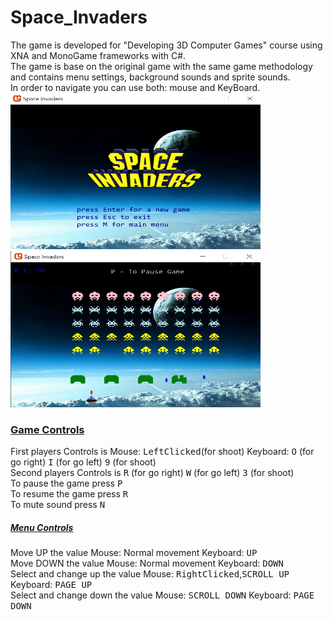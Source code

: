 # Space_Invaders
The game is developed for "Developing 3D Computer Games" course using XNA and MonoGame frameworks with C#.    
The game is base on the original game with the same game methodology and contains menu settings, background sounds and sprite sounds.  
In order to navigate you can use both: mouse and KeyBoard.   
<img src="https://github.com/BarPrimat/Space_Invaders/blob/master/Space%20Invaders%20Screenshot/HomeScreen.jpg" width="400" height="250" />
<img src="https://github.com/BarPrimat/Space_Invaders/blob/master/Space%20Invaders%20Screenshot/The%20game%20level%201.jpg" width="400" height="250" />  

### <ins>Game Controls</ins> 
First players Controls is Mouse: <kbd>LeftClicked</kbd>(for shoot) Keyboard: <kbd>O</kbd> (for go right) <kbd>I</kbd> (for go left) <kbd>9</kbd> (for shoot)  
Second players Controls is <kbd>R</kbd> (for go right) <kbd>W</kbd> (for go left) <kbd>3</kbd> (for shoot)  
To pause the game press <kbd>P</kbd>  
To resume the game press <kbd>R</kbd>  
To mute sound press <kbd>N</kbd>  
##### <ins>Menu Controls</ins>
Move UP the value Mouse: Normal movement Keyboard: <kbd>UP</kbd>  
Move DOWN the value Mouse: Normal movement Keyboard: <kbd>DOWN</kbd>  
Select and change up the value Mouse: <kbd>RightClicked</kbd>,<kbd>SCROLL UP</kbd> Keyboard: <kbd>PAGE UP</kbd>  
Select and change down the value Mouse: <kbd>SCROLL DOWN</kbd> Keyboard: <kbd>PAGE DOWN</kbd>  
